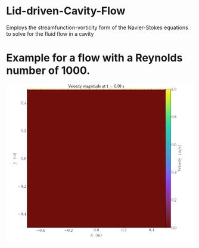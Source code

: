 # Lid-driven-Cavity-Flow
Employs the streamfunction-vorticity form of the Navier-Stokes equations to solve for the fluid flow in a cavity

# Example for a flow with a Reynolds number of 1000.

![](https://github.com/grkooij/Lid-driven-Cavity-Flow/blob/master/Re1000.gif)
